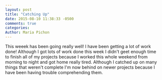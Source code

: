 ```yaml
---
layout: post
title: "Catching Up"
date: 2015-08-10 11:38:33 -0500
comments: true
categories: 
Author: Maria Pichon
---
```

This weeek has been going really well! I have been getting a lot of work done! Although I got lots of work done this week I didn't geet enough time to finish all of my projects because I worked this whole weekend from morning to night and got home really tired. Although I catched up on many things that weren't complete I'm now behind on newer projects because I have been having trouble comprehending them.